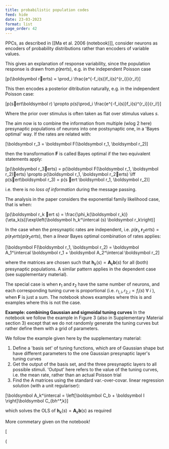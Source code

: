 ```yaml
---
title: probabilistic population codes
feed: hide
date: 23-03-2023
format: list
page_order: 42
---
```



PPCs, as described in [[Ma et al. 2006 (notebook)]], consider neurons as encoders of probability distributions rather than encoders of variable values.

This gives an explanation of response variability, since the population response is drawn from $p(\boldsymbol rerts)$, e.g. in the independent Poisson case 

\[p(\boldsymbol rerts) = \prod_i \frac{e^{-f_i(s)}f_i(s)^{r_i}}{r_i!}\]


This then encodes a posterior ditribution naturally, e.g.  in the independent Poisson case: 

\[p(sert\boldsymbol r) \propto  p(s)\prod_i \frac{e^{-f_i(s)}f_i(s)^{r_i}}{r_i!}\]

Where the prior over stimulus is often taken as flat over stimulus values $s$.

The aim now is to combine the information from multiple (wlog 2 here) presynaptic populations of neurons into one postsynaptic one, in a 'Bayes optimal' way. If the rates are related with:

\[\boldsymbol r_3 = \boldsymbol F(\boldsymbol r_1, \boldsymbol r_2)\]

then the transformation $\boldsymbol F$ is called Bayes optimal if the two equivalent statements apply:

\[p(\boldsymbol r_3erts) = p(\boldsymbol F(\boldsymbol r_1, \boldsymbol r_2)erts) \propto p(\boldsymbol r_1, \boldsymbol r_2erts) \iff p(sert\boldsymbol r_3) = p(s ert \boldsymbol r_1, \boldsymbol r_2)\]

i.e. there is no *loss of information* during the message passing.

The analysis in the paper considers the exponential family likelihood case, that is when:

\[p(\boldsymbol r_k ert s) = \frac{\phi_k(\boldsymbol r_k)}{\eta_k(s)}\exp\left(\boldsymbol h_k^\intercal (s) \boldsymbol r_k\right)\]


In the case when the presynaptic rates are independent, i.e. $p(\boldsymbol r_1, \boldsymbol r_2erts) = p(\boldsymbol r_1 ert s) p(\boldsymbol r_2erts)$, then a *linear* Bayes optimal combination of rates applies:

\[\boldsymbol F(\boldsymbol r_1, \boldsymbol r_2) = \boldsymbol A_1^\intercal \boldsymbol r_1 + \boldsymbol A_2^\intercal \boldsymbol r_2\]

where the matrices are chosen such that $\boldsymbol h_k(s) = \boldsymbol A_k \boldsymbol b(s)$ for all (both) presynaptic populations. A similar pattern applies in the dependent case (see supplementary material).

The special case is when $\boldsymbol r_1$ and $\boldsymbol r_2$ have the same number of neurons, and each corresponding tuning curve is proportional (i.e. $r_{1,i}, r_{2,i} \propto f_i(s) \ \forall\ i$ ), when $\boldsymbol F$ is just a sum. The notebook shows examples where this is and examples where this is not the case.

**Example: combining Gaussian and sigmoidal tuning curves**
In the notebook we follow the example in Figure 3 (also in Supplementary Material section 3) except that we do not randomly generate the tuning curves but rather define them with a grid of parameters.

We follow the example given here by the supplementary material:
1. Define a 'basis set' of tuning functions, which are of Gaussian shape but have different parameters to the one Gaussian presynaptic layer's tuning curves
2. Get the output of the basis set, and the three presynaptic layers to all possible stimuli. 'Output' here refers to the value of the tuning curves, i.e. the mean rate, rather than an actual Poisson trial
3. Find the A matrices using the standard var.-over-covar. linear regression solution (with a unit regulariser):

\[\boldsymbol A_k^\intercal = \left[\boldsymbol C_b + \boldsymbol I \right]\boldsymbol C_{bh^*,k}\]

which solves the OLS of $\boldsymbol h_k(s) = \boldsymbol A_k \boldsymbol b(s)$ as required

More commetary given on the notebook!

\[

\(